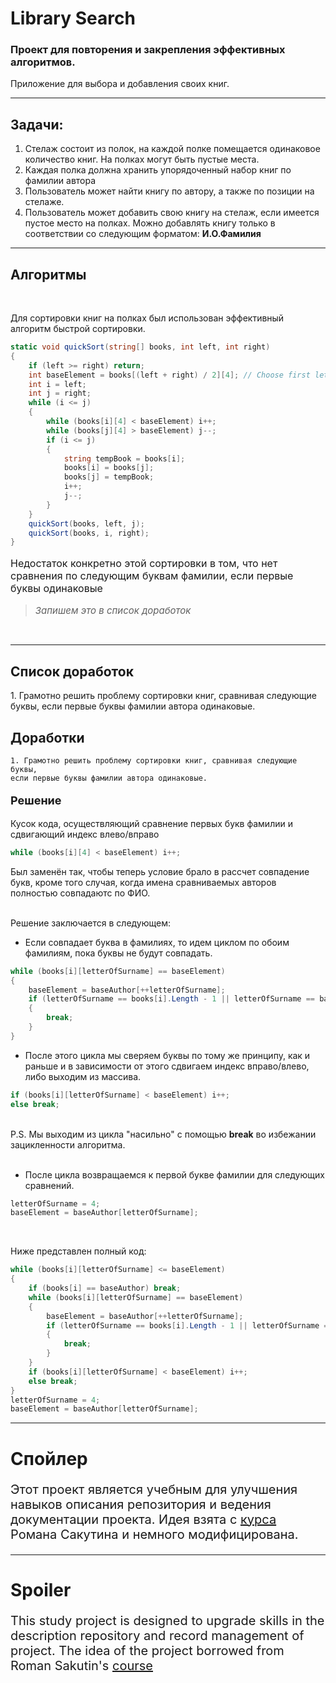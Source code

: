 # Library Search
<b><h3>Проект для повторения и закрепления эффективных алгоритмов.</h3></b>
Приложение для выбора и добавления своих книг.<br/>
***
Задачи:<br/>
---
1.  Стелаж состоит из полок, на каждой полке помещается одинаковое количество книг. На полках могут быть пустые места.
2.  Каждая полка должна хранить упорядоченный набор книг по фамилии автора
3.  Пользователь может найти книгу по автору, а также по позиции на стелаже.
4.  Пользователь может добавить свою книгу на стелаж, если имеется пустое место на полках. Можно добавлять книгу только в соответствии со следующим форматом: **И.О.Фамилия**
---
## Алгоритмы
<br/>
<p style="font-size: 14px">Для сортировки книг на полках был использован эффективный алгоритм быстрой сортировки.</p>

```cs
static void quickSort(string[] books, int left, int right)
{
    if (left >= right) return;
    int baseElement = books[(left + right) / 2][4]; // Choose first letter in surname.
    int i = left;
    int j = right;
    while (i <= j)
    {
        while (books[i][4] < baseElement) i++;
        while (books[j][4] > baseElement) j--;
        if (i <= j)
        {
            string tempBook = books[i];
            books[i] = books[j];
            books[j] = tempBook;
            i++;
            j--;
        }
    }
    quickSort(books, left, j);
    quickSort(books, i, right);
}
```
<p style="font-size: 16px">Недостаток конкретно этой сортировки в том, что нет сравнения по следующим буквам фамилии, если первые буквы одинаковые</p>

><em style="font-size: 15px">Запишем это в список доработок</em>
<br/>

---

## Список доработок
<p style="font-size:14px">
1. Грамотно решить проблему сортировки книг, сравнивая следующие буквы, если первые буквы фамилии автора одинаковые.
<br/>
</p>

## Доработки
    1. Грамотно решить проблему сортировки книг, сравнивая следующие буквы, 
    если первые буквы фамилии автора одинаковые.
<p style="font-size:18px"><b>Решение</b><br/></p>
<p style="font-size:14px">Кусок кода, осуществляющий сравнение первых букв фамилии и сдвигающий индекс влево/вправо

```C#
while (books[i][4] < baseElement) i++;
```

Был заменён так, чтобы теперь условие брало в рассчет совпадение букв, кроме того случая, когда имена сравниваемых авторов полностью совпадаютс по ФИО.<br/><br/>

Решение заключается в следующем: <br/>
+ Если совпадает буква в фамилиях, то идем циклом по обоим фамилиям, пока буквы не будут совпадать.
```cs
while (books[i][letterOfSurname] == baseElement)
{
    baseElement = baseAuthor[++letterOfSurname];
    if (letterOfSurname == books[i].Length - 1 || letterOfSurname == baseAuthor.Length - 1)
    {
        break;
    }
}
```
+ После этого цикла мы сверяем буквы по тому же принципу, как и раньше и в зависимости от этого сдвигаем индекс вправо/влево, либо выходим из массива.

```cs
if (books[i][letterOfSurname] < baseElement) i++;
else break;
```
<br/>
P.S. Мы выходим из цикла "насильно" с помощью <b>break</b> во избежании зацикленности алгоритма.
<br/>
<br/>

+ После цикла возвращаемся к первой букве фамилии для следующих сравнений.

```cs
letterOfSurname = 4;
baseElement = baseAuthor[letterOfSurname];
```
<br/>

Ниже представлен полный код:
```cs
while (books[i][letterOfSurname] <= baseElement)
{
    if (books[i] == baseAuthor) break;
    while (books[i][letterOfSurname] == baseElement)
    {
        baseElement = baseAuthor[++letterOfSurname];
        if (letterOfSurname == books[i].Length - 1 || letterOfSurname == baseAuthor.Length - 1)
        {
            break;
        }
    }
    if (books[i][letterOfSurname] < baseElement) i++;
    else break;
}
letterOfSurname = 4;
baseElement = baseAuthor[letterOfSurname];
```
</p>

---
# Спойлер
<p style="font-size:20px"> Этот проект является учебным для улучшения навыков описания репозитория и ведения документации проекта. Идея взята с <a href="https://www.youtube.com/watch?v=w8rRhAup4kg">курса</a> Романа Сакутина и немного модифицирована.</p>

---
# Spoiler
<p style="font-size:20px"> This study project is designed to upgrade skills in the description repository and record management of project. The idea of the project borrowed from Roman Sakutin's <a href="https://www.youtube.com/watch?v=w8rRhAup4kg">course</a></p>

